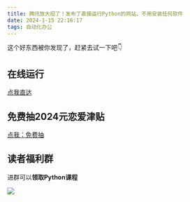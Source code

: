 ```yaml
---
title: 腾讯放大招了！发布了直接运行Python的网站，不用安装任何软件
date: 2024-1-15 22:16:17
tags: 自动化办公
---
```






这个好东西被你发现了，赶紧去试一下吧👇


## 在线运行
[点我直达](https://cloud.tencent.com/developer/article/2379223)

## 免费抽2024元恋爱津贴
[点我：免费抽](https://mbd.baidu.com/newspage/data/videolanding?nid=sv_5419248172883517583&sourceFrom=share)

## 读者福利群

进群可以**领取Python课程**

![](https://www.python-office.com/assets/img/python-office.1a174c76.jpg)